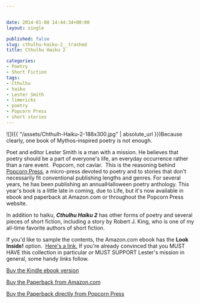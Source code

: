 ```yaml
---


date: 2014-01-08 14:44:34+00:00
layout: single

published: false
slug: cthulhu-haiku-2__trashed
title: Cthulhu Haiku 2

categories:
- Poetry
- Short Fiction
tags:
- Cthulhu
- haiku
- Lester Smith
- limericks
- poetry
- Popcorn Press
- short stories
---
```


![]({{ "/assets/Chthulh-Haiku-2-188x300.jpg" | absolute_url }})Because clearly, one book of Mythos-inspired poetry is not enough.

Poet and editor Lester Smith is a man with a mission. He believes that poetry should be a part of everyone's life, an everyday occurrence rather than a rare event.  Popcorn, not caviar.  This is the reasoning behind [Popcorn Press](http://www.popcornpress.com), a micro-press devoted to poetry and to stories that don't necessarily fit conventional publishing lengths and genres. For several years, he has been publishing an annualHalloween poetry anthology. This year's book is a little late in coming, due to Life, but it's now available in ebook and paperback at Amazon.com or throughout the Popcorn Press website.

In addition to haiku, **_Cthulhu Haiku 2_** has other forms of poetry and several pieces of short fiction, including a story by Robert J. King, who is one of my all-time favorite authors of short fiction.

If you'd like to sample the contents, the Amazon.com ebook has the **Look Inside!** option.  [Here's a link.](http://www.amazon.com/Cthulhu-Mythos-Madness-Popcorn-Horror-ebook/dp/B00HD1UT3M/ref=sr_1_1?ie=UTF8&qid=1389191774&sr=8-1&keywords=cthulhu+haiku+2) If you're already convinced that you MUST HAVE this collection in particular or MUST SUPPORT Lester's mission in general, some handy links follow.

[Buy the Kindle ebook version](http://www.amazon.com/Cthulhu-Mythos-Madness-Popcorn-Horror-ebook/dp/B00HD1UT3M/ref=sr_1_1?ie=UTF8&qid=1389190962&sr=8-1&keywords=cthulhu+haiku+2)

[Buy the Paperback from Amazon.com](http://www.amazon.com/Cthulhu-Haiku-II-Madness-Popcorn/dp/1494342405/ref=sr_1_2?ie=UTF8&qid=1389191515&sr=8-2&keywords=cthulhu+haiku+2)

[Buy the Paperback directly from Popcorn Press](http://popcornpress.com/cthulhu-haiku-ii-and-more-mythos-madness.html)
